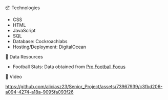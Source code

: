 📦 Technologies
-  CSS
-  HTML
-  JavaScript
-  SQL 
-  Database: Cockroachlabs
-  Hosting/Deployment: DigitalOcean

🏈 Data Resources
- Football Stats: Data obtained from [Pro Football Focus](https://premium.pff.com/nfl/teams/2023/REGPO)
  
🍿 Video 

https://github.com/aliciasz23/Senior_Project/assets/73967939/c3fbd206-a094-4274-a18a-9095fa093f26
